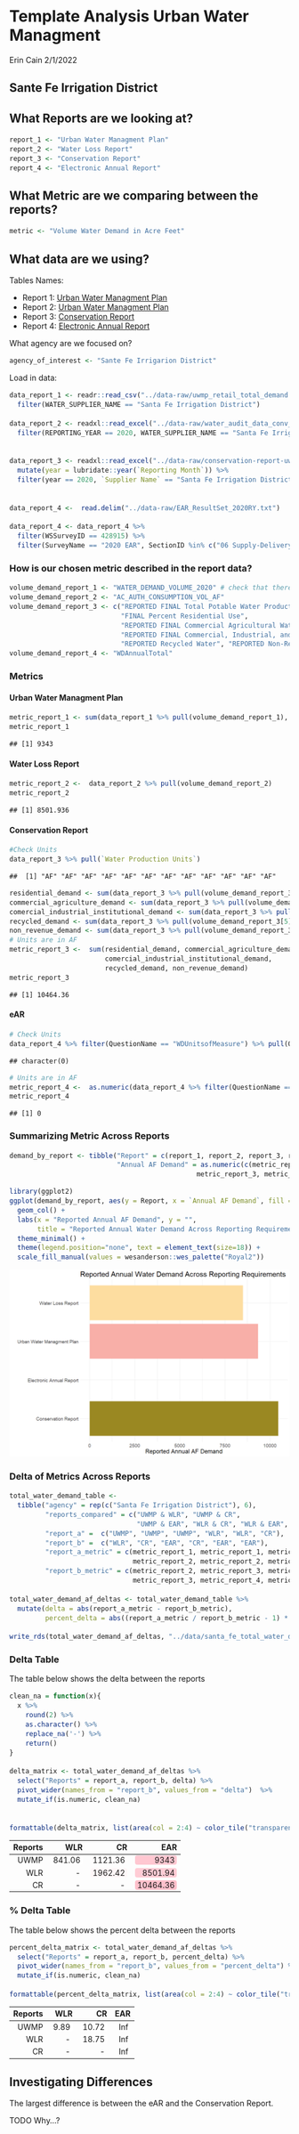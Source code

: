 Template Analysis Urban Water Managment
================
Erin Cain
2/1/2022

## Sante Fe Irrigation District

## What Reports are we looking at?

``` r
report_1 <- "Urban Water Managment Plan"
report_2 <- "Water Loss Report"
report_3 <- "Conservation Report"
report_4 <- "Electronic Annual Report"
```

## What Metric are we comparing between the reports?

``` r
metric <- "Volume Water Demand in Acre Feet"
```

## What data are we using?

Tables Names:

-   Report 1: [Urban Water Managment
    Plan](https://wuedata.water.ca.gov/uwmp_export_2020.asp)
-   Report 2: [Urban Water Managment
    Plan](https://wuedata.water.ca.gov/awwa_export)
-   Report 3: [Conservation
    Report](https://www.waterboards.ca.gov/water_issues/programs/conservation_portal/conservation_reporting.html)
-   Report 4: [Electronic Annual
    Report](https://www.waterboards.ca.gov/drinking_water/certlic/drinkingwater/eardata.html)

What agency are we focused on?

``` r
agency_of_interest <- "Sante Fe Irrigarion District"
```

Load in data:

``` r
data_report_1 <- readr::read_csv("../data-raw/uwmp_retail_total_demand.csv") %>% 
  filter(WATER_SUPPLIER_NAME == "Santa Fe Irrigation District")
  
data_report_2 <- readxl::read_excel("../data-raw/water_audit_data_conv_to_af.xlsx") %>% 
  filter(REPORTING_YEAR == 2020, WATER_SUPPLIER_NAME == "Santa Fe Irrigation District") 


data_report_3 <- readxl::read_excel("../data-raw/conservation-report-uw-supplier-data120721.xlsx") %>% 
  mutate(year = lubridate::year(`Reporting Month`)) %>%
  filter(year == 2020, `Supplier Name` == "Santa Fe Irrigation District")


data_report_4 <-  read.delim("../data-raw/EAR_ResultSet_2020RY.txt")

data_report_4 <- data_report_4 %>%
  filter(WSSurveyID == 428915) %>%
  filter(SurveyName == "2020 EAR", SectionID %in% c("06 Supply-Delivery", "01 Intro")) 
```

### How is our chosen metric described in the report data?

``` r
volume_demand_report_1 <- "WATER_DEMAND_VOLUME_2020" # check that there is only one category, if not sum up
volume_demand_report_2 <- "AC_AUTH_CONSUMPTION_VOL_AF"
volume_demand_report_3 <- c("REPORTED FINAL Total Potable Water Production", 
                            "FINAL Percent Residential Use", 
                            "REPORTED FINAL Commercial Agricultural Water", 
                            "REPORTED FINAL Commercial, Industrial, and Institutional Water", 
                            "REPORTED Recycled Water", "REPORTED Non-Revenue Water") # Need to sum up reported metrics to get total demand 
volume_demand_report_4 <- "WDAnnualTotal"
```

### Metrics

#### Urban Water Managment Plan

``` r
metric_report_1 <- sum(data_report_1 %>% pull(volume_demand_report_1), na.rm = T)
metric_report_1
```

    ## [1] 9343

#### Water Loss Report

``` r
metric_report_2 <-  data_report_2 %>% pull(volume_demand_report_2)
metric_report_2 
```

    ## [1] 8501.936

#### Conservation Report

``` r
#Check Units
data_report_3 %>% pull(`Water Production Units`) 
```

    ##  [1] "AF" "AF" "AF" "AF" "AF" "AF" "AF" "AF" "AF" "AF" "AF" "AF"

``` r
residential_demand <- sum(data_report_3 %>% pull(volume_demand_report_3[1]) * ((data_report_3 %>% pull(volume_demand_report_3[2]))/100)) 
commercial_agriculture_demand <- sum(data_report_3 %>% pull(volume_demand_report_3[3]), na.rm = T)
comercial_industrial_institutional_demand <- sum(data_report_3 %>% pull(volume_demand_report_3[4]))
recycled_demand <- sum(data_report_3 %>% pull(volume_demand_report_3[5]))
non_revenue_demand <- sum(data_report_3 %>% pull(volume_demand_report_3[6]))
# Units are in AF
metric_report_3 <-  sum(residential_demand, commercial_agriculture_demand, 
                        comercial_industrial_institutional_demand, 
                        recycled_demand, non_revenue_demand)
metric_report_3 
```

    ## [1] 10464.36

#### eAR

``` r
# Check Units 
data_report_4 %>% filter(QuestionName == "WDUnitsofMeasure") %>% pull(QuestionResults)
```

    ## character(0)

``` r
# Units are in AF
metric_report_4 <-  as.numeric(data_report_4 %>% filter(QuestionName == "WDAnnualTotal") %>% pull(QuestionResults))
metric_report_4 
```

    ## [1] 0

### Summarizing Metric Across Reports

``` r
demand_by_report <- tibble("Report" = c(report_1, report_2, report_3, report_4),
                           "Annual AF Demand" = as.numeric(c(metric_report_1, metric_report_2, 
                                               metric_report_3, metric_report_4)))
```

``` r
library(ggplot2)
ggplot(demand_by_report, aes(y = Report, x = `Annual AF Demand`, fill = Report)) +
  geom_col() + 
  labs(x = "Reported Annual AF Demand", y = "", 
       title = "Reported Annual Water Demand Across Reporting Requirements") +
  theme_minimal() +
  theme(legend.position="none", text = element_text(size=18)) + 
  scale_fill_manual(values = wesanderson::wes_palette("Royal2"))
```

![](santa_fe_demand_analysis_files/figure-gfm/unnamed-chunk-11-1.png)<!-- -->

### Delta of Metrics Across Reports

``` r
total_water_demand_table <- 
  tibble("agency" = rep(c("Santa Fe Irrigation District"), 6),
         "reports_compared" = c("UWMP & WLR", "UWMP & CR", 
                                "UWMP & EAR", "WLR & CR", "WLR & EAR", "CR & EAR"),
         "report_a" =  c("UWMP", "UWMP", "UWMP", "WLR", "WLR", "CR"),
         "report_b" =  c("WLR", "CR", "EAR", "CR", "EAR", "EAR"),
         "report_a_metric" = c(metric_report_1, metric_report_1, metric_report_1, 
                               metric_report_2, metric_report_2, metric_report_3), 
         "report_b_metric" = c(metric_report_2, metric_report_3, metric_report_4, 
                               metric_report_3, metric_report_4, metric_report_4),)

total_water_demand_af_deltas <- total_water_demand_table %>% 
  mutate(delta = abs(report_a_metric - report_b_metric), 
         percent_delta = abs((report_a_metric / report_b_metric - 1) * 100))

write_rds(total_water_demand_af_deltas, "../data/santa_fe_total_water_demand_af_deltas.rds")
```

### Delta Table

The table below shows the delta between the reports

``` r
clean_na = function(x){
  x %>%
    round(2) %>%
    as.character() %>%
    replace_na('-') %>%
    return()
}

delta_matrix <- total_water_demand_af_deltas %>% 
  select("Reports" = report_a, report_b, delta) %>%
  pivot_wider(names_from = "report_b", values_from = "delta")  %>%
  mutate_if(is.numeric, clean_na)


formattable(delta_matrix, list(area(col = 2:4) ~ color_tile("transparent", "pink")))
```

<table class="table table-condensed">
<thead>
<tr>
<th style="text-align:right;">
Reports
</th>
<th style="text-align:right;">
WLR
</th>
<th style="text-align:right;">
CR
</th>
<th style="text-align:right;">
EAR
</th>
</tr>
</thead>
<tbody>
<tr>
<td style="text-align:right;">
UWMP
</td>
<td style="text-align:right;">
<span
style="display: block; padding: 0 4px; border-radius: 4px; background-color: #ffffff">841.06</span>
</td>
<td style="text-align:right;">
<span
style="display: block; padding: 0 4px; border-radius: 4px; background-color: #fffdfd">1121.36</span>
</td>
<td style="text-align:right;">
<span
style="display: block; padding: 0 4px; border-radius: 4px; background-color: #ffc7d1">9343
</span>
</td>
</tr>
<tr>
<td style="text-align:right;">
WLR
</td>
<td style="text-align:right;">
<span style="display: block; padding: 0 4px; border-radius: 4px">-
</span>
</td>
<td style="text-align:right;">
<span
style="display: block; padding: 0 4px; border-radius: 4px; background-color: #fff7f8">1962.42</span>
</td>
<td style="text-align:right;">
<span
style="display: block; padding: 0 4px; border-radius: 4px; background-color: #ffccd5">8501.94
</span>
</td>
</tr>
<tr>
<td style="text-align:right;">
CR
</td>
<td style="text-align:right;">
<span style="display: block; padding: 0 4px; border-radius: 4px">-
</span>
</td>
<td style="text-align:right;">
<span style="display: block; padding: 0 4px; border-radius: 4px">-
</span>
</td>
<td style="text-align:right;">
<span
style="display: block; padding: 0 4px; border-radius: 4px; background-color: #ffc0cb">10464.36</span>
</td>
</tr>
</tbody>
</table>

### % Delta Table

The table below shows the percent delta between the reports

``` r
percent_delta_matrix <- total_water_demand_af_deltas %>% 
  select("Reports" = report_a, report_b, percent_delta) %>%
  pivot_wider(names_from = "report_b", values_from = "percent_delta") %>%
  mutate_if(is.numeric, clean_na)

formattable(percent_delta_matrix, list(area(col = 2:4) ~ color_tile("transparent", "pink")))
```

<table class="table table-condensed">
<thead>
<tr>
<th style="text-align:right;">
Reports
</th>
<th style="text-align:right;">
WLR
</th>
<th style="text-align:right;">
CR
</th>
<th style="text-align:right;">
EAR
</th>
</tr>
</thead>
<tbody>
<tr>
<td style="text-align:right;">
UWMP
</td>
<td style="text-align:right;">
<span
style="display: block; padding: 0 4px; border-radius: 4px; background-color: #ffffff">9.89</span>
</td>
<td style="text-align:right;">
<span
style="display: block; padding: 0 4px; border-radius: 4px; background-color: #ffffff">10.72</span>
</td>
<td style="text-align:right;">
<span
style="display: block; padding: 0 4px; border-radius: 4px">Inf</span>
</td>
</tr>
<tr>
<td style="text-align:right;">
WLR
</td>
<td style="text-align:right;">
<span style="display: block; padding: 0 4px; border-radius: 4px">-
</span>
</td>
<td style="text-align:right;">
<span
style="display: block; padding: 0 4px; border-radius: 4px; background-color: #ffffff">18.75</span>
</td>
<td style="text-align:right;">
<span
style="display: block; padding: 0 4px; border-radius: 4px">Inf</span>
</td>
</tr>
<tr>
<td style="text-align:right;">
CR
</td>
<td style="text-align:right;">
<span style="display: block; padding: 0 4px; border-radius: 4px">-
</span>
</td>
<td style="text-align:right;">
<span style="display: block; padding: 0 4px; border-radius: 4px">-
</span>
</td>
<td style="text-align:right;">
<span
style="display: block; padding: 0 4px; border-radius: 4px">Inf</span>
</td>
</tr>
</tbody>
</table>

## Investigating Differences

The largest difference is between the eAR and the Conservation Report.

TODO Why…?
